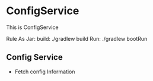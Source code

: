 # ConfigService
This is ConfigService

Rule As Jar:
build:
./gradlew build
Run:
./gradlew bootRun

## Config Service
- Fetch config Information
